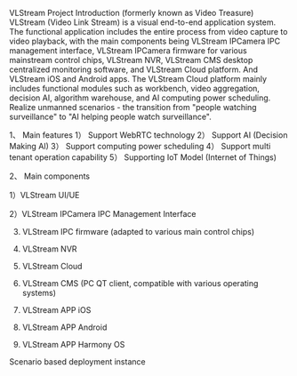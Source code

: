 VLStream Project Introduction (formerly known as Video Treasure)
VLStream (Video Link Stream) is a visual end-to-end application system. The functional application includes the entire process from video capture to video playback, with the main components being VLStream IPCamera IPC management interface, VLStream IPCamera firmware for various mainstream control chips, VLStream NVR, VLStream CMS desktop centralized monitoring software, and VLStream Cloud platform. And VLStream iOS and Android apps. The VLStream Cloud platform mainly includes functional modules such as workbench, video aggregation, decision AI, algorithm warehouse, and AI computing power scheduling. Realize unmanned scenarios - the transition from "people watching surveillance" to "AI helping people watch surveillance".

1、 Main features
1） Support WebRTC technology
2） Support AI (Decision Making AI)
3） Support computing power scheduling
4） Support multi tenant operation capability
5） Supporting IoT Model (Internet of Things)

2、 Main components

1）VLStream UI/UE

2）VLStream IPCamera IPC Management Interface

3) VLStream IPC firmware (adapted to various main control chips)

4) VLStream NVR 

5) VLStream Cloud

6) VLStream CMS (PC QT client, compatible with various operating systems)

7) VLStream APP iOS

8) VLStream APP Android

9) VLStream APP  Harmony OS

Scenario based deployment instance

